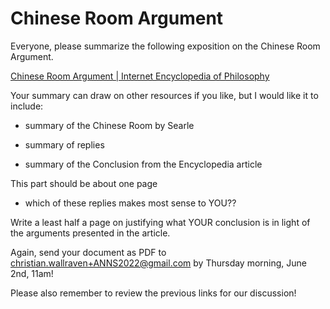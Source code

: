 # Chinese Room Argument

Everyone, please summarize the following exposition on the Chinese Room Argument.

[Chinese Room Argument | Internet Encyclopedia of Philosophy](https://iep.utm.edu/chinese-room-argument/)

Your summary can draw on other resources if you like, but I would like it to include:

- summary of the Chinese Room by Searle

- summary of replies

- summary of the Conclusion from the Encyclopedia article

This part should be about one page

- which of these replies makes most sense to YOU??

Write a least half a page on justifying what YOUR conclusion is in light of the arguments presented in the article. 

Again, send your document as PDF to christian.wallraven+ANNS2022@gmail.com by Thursday morning, June 2nd, 11am!



Please also remember to review the previous links for our discussion!
